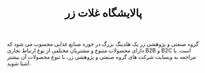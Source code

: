 ﻿---
layout: post
title: پالایشگاه غلات زر
name_en: zargroup
company_slug: zargroup
logo: 
cover: 
company_count:
founded:
location: ""
total_review: 
total_interview: 
salary_avg: 
salary_min: 
salary_max: 
rate: 
view_count: 
industry: تولید و صنایع
city: تهران, تهران
size_en: VL
size: بیش از 1000 نفر
site: http://www.zargroup.ir
---

گروه صنعتی و پژوهشی زر یک هلدینگ بزرگ در حوزه صنایع غذایی محسوب می شود که دارای محصولات متنوع و مشتریان مختلفی از نوع ارتباط تجاری B2B و B2C است. با مراجعه به وبسایت شرکت های گروه صنعتی و پژوهشی زر، با تنوع محصولات آن بیشتر آشنا شوید.